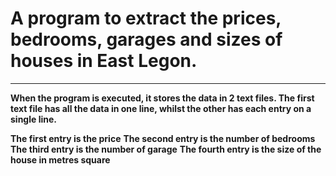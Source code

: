 # A program to extract the prices, bedrooms, garages and sizes of houses in East Legon.
---

**When the program is executed, it stores the data in 2 text files. The first text file has all the data in one line, whilst the other has each entry on a single line.**


**The first entry is the price**
**The second entry is the number of bedrooms**
**The third entry is the number of garage**
**The fourth entry is the size of the house in metres square**
